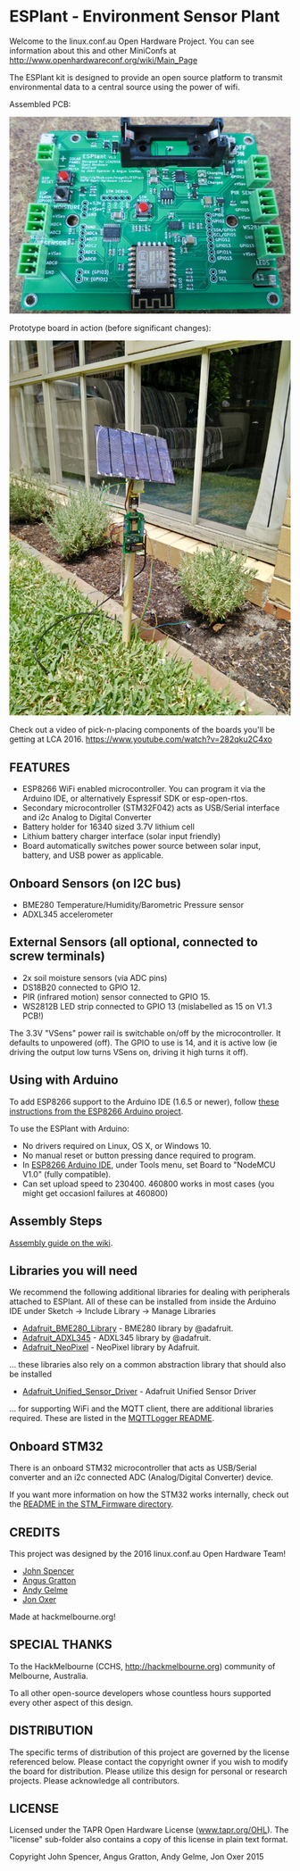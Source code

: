 ESPlant - Environment Sensor Plant
=============

Welcome to the linux.conf.au Open Hardware Project.  You can see information about this and other MiniConfs at http://www.openhardwareconf.org/wiki/Main_Page

The ESPlant kit is designed to provide an open source platform to transmit environmental data to a central source using the power of wifi.

Assembled PCB:

![ESPlant main board](Photos/ESPlant.jpg?raw=true "Front")

Prototype board in action (before significant changes):

![Prototype](Photos/ESPlant.prototype.jpg?raw=true "Prototype")

Check out a video of pick-n-placing components of the boards you'll be getting at LCA 2016.
https://www.youtube.com/watch?v=282qku2C4xo

FEATURES
--------

* ESP8266 WiFi enabled microcontroller. You can program it via the Arduino IDE, or alternatively Espressif SDK or esp-open-rtos.
* Secondary microcontroller (STM32F042) acts as USB/Serial interface and i2c Analog to Digital Converter
* Battery holder for 16340 sized 3.7V lithium cell
* Lithium battery charger interface (solar input friendly)
* Board automatically switches power source between solar input, battery, and USB power as applicable.

## Onboard Sensors (on I2C bus)

* BME280 Temperature/Humidity/Barometric Pressure sensor
* ADXL345 accelerometer

## External Sensors (all optional, connected to screw terminals)

* 2x soil moisture sensors (via ADC pins)
* DS18B20 connected to GPIO 12.
* PIR (infrared motion) sensor connected to GPIO 15.
* WS2812B LED strip connected to GPIO 13 (mislabelled as 15 on V1.3 PCB!)

The 3.3V "VSens" power rail is switchable on/off by the microcontroller. It defaults to unpowered (off). The GPIO to use is 14, and it is active low (ie driving the output low turns VSens on, driving it high turns it off).


Using with Arduino
------------------

To add ESP8266 support to the Arduino IDE (1.6.5 or newer), follow [these instructions from the ESP8266 Arduino project](https://github.com/esp8266/Arduino/#installing-with-boards-manager).

To use the ESPlant with Arduino:

* No drivers required on Linux, OS X, or Windows 10.
* No manual reset or button pressing dance required to program.
* In [ESP8266 Arduino IDE](https://github.com/esp8266/arduino), under Tools menu, set Board to "NodeMCU V1.0" (fully compatible).
* Can set upload speed to 230400. 460800 works in most cases (you might get occasionl failures at 460800)

Assembly Steps
--------------

[Assembly guide on the wiki](https://github.com/CCHS-Melbourne/ESPlant/wiki/Step-1:-Step-by-Step-Assembly).

Libraries you will need
-----------------------

We recommend the following additional libraries for dealing with peripherals attached to ESPlant. All of these can be installed from inside the Arduino IDE under Sketch -> Include Library -> Manage Libraries

* [Adafruit_BME280_Library](https://github.com/adafruit/Adafruit_BME280_Library) - BME280 library by @adafruit.
* [Adafruit_ADXL345](https://github.com/adafruit/Adafruit_ADXL345) - ADXL345 library by @adafruit.
* [Adafruit_NeoPixel](https://github.com/adafruit/Adafruit_NeoPixel) - NeoPixel library by Adafruit.

... these libraries also rely on a common abstraction library that should also be installed
* [Adafruit_Unified_Sensor_Driver](https://github.com/adafruit/Adafruit_Sensor) - Adafruit Unified Sensor Driver

... for supporting WiFi and the MQTT client, there are additional libraries required. These are listed in the [MQTTLogger README](https://github.com/CCHS-Melbourne/ESPlant/tree/master/Firmware/ESPlant_sensor).

Onboard STM32
-------------

There is an onboard STM32 microcontroller that acts as USB/Serial converter and an i2c connected ADC (Analog/Digital Converter) device.

If you want more information on how the STM32 works internally, check out the [README in the STM_Firmware directory](https://github.com/CCHS-Melbourne/ESPlant/tree/master/STM_Firmware#readme).

CREDITS
------------

This project was designed by the 2016 linux.conf.au Open Hardware Team!
 - [John Spencer](https://github.com/mage0r)
 - [Angus Gratton](https://github.com/projectgus)
 - [Andy Gelme](https://github.com/geekscape)
 - [Jon Oxer](https://github.com/jonoxer)

Made at hackmelbourne.org!

SPECIAL THANKS
------------

To the HackMelbourne (CCHS, http://hackmelbourne.org) community of Melbourne, Australia.

To all other open-source developers whose countless hours supported every other aspect of this design.

DISTRIBUTION
------------
The specific terms of distribution of this project are governed by the
license referenced below. Please contact the copyright owner if you wish to modify the board for distribution. Please utilize this design for personal or research projects. Please acknowledge all contributors.

LICENSE
-------
Licensed under the TAPR Open Hardware License (www.tapr.org/OHL).
The "license" sub-folder also contains a copy of this license in plain text format.

Copyright John Spencer, Angus Gratton, Andy Gelme, Jon Oxer 2015

